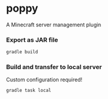 # poppy
A Minecraft server management plugin

### Export as JAR file

```bash
gradle build
```

### Build and transfer to local server

Custom configuration required!

```bash
gradle task local
```
